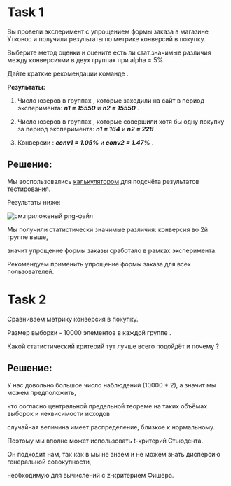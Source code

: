 # Task 1

Вы провели эксперимент c упрощением формы заказа в магазине Утконос и получили результаты по метрике конверсий в покупку. 

Выберите метод оценки и оцените есть ли стат.значимые различия между конверсиями в двух группах при alpha = 5%. 

Дайте краткие рекомендации команде .

**Результаты:** 

1) Число юзеров в группах , которые заходили на сайт в период эксперимента: ***n1 = 15550*** и ***n2 = 15550*** . 

2) Число юзеров в группах , которые совершили хотя бы одну покупку за период эксперимента: ***n1 = 164*** и ***n2 = 228***

3) Конверсии : ***conv1 = 1.05%*** и ***conv2 = 1.47%*** .

## Решение:

Мы воспользовались [калькулятором](https://abtestguide.com/calc/) для подсчёта результатов тестирования.

Результаты ниже:

![см.приложеный png-файл](https://github.com/edukambarov/AB_testing_/new/main/screens_hw_sem5/task1_results.jpg)

Мы получили статистически значимые различия: конверсия во 2й группе выше,

значит упрощение формы заказы сработало в рамках эксперимента.

Рекомендуем применить упрощение формы заказа для всех пользователей.



# Task 2

Сравниваем метрику конверсия в покупку. 

Размер выборки - 10000 элементов в каждой группе . 

Какой статистический критерий тут лучше всего подойдёт и почему ?


## Решение:

У нас довольно большое число наблюдений (10000 * 2), а значит мы можем предположить,

что согласно центральной предельной теореме на таких объёмах выборок и нехвисимости исходов

случайная величина  имеет распределение, близкое к нормальному.

Поэтому мы вполне может использовать t-критерий Стьюдента.

Он подходит нам, так как в мы не знаем и не можем знать дисперсию генеральной совокупности,

необходимую для вычислений с z-критерием Фишера.


